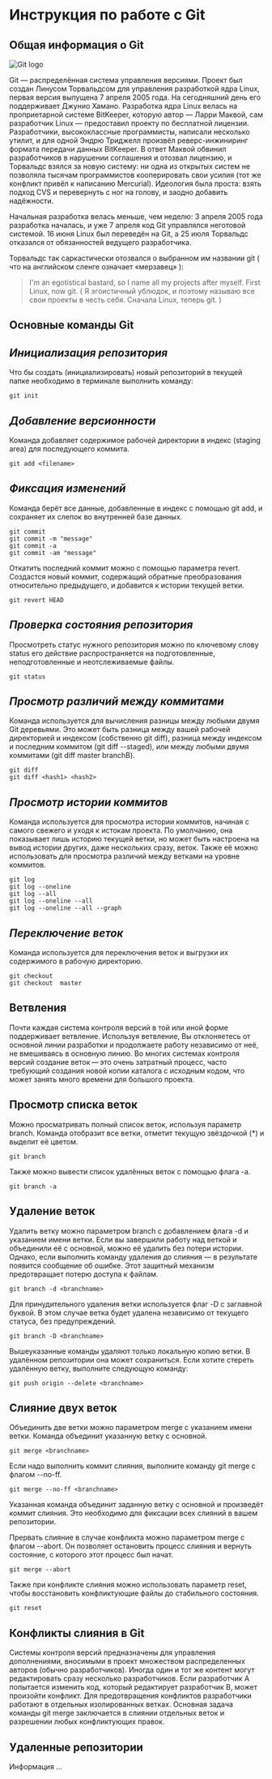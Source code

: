 # **Инструкция по работе с Git** 
## **Общая информация о Git** 

![Git logo](git_logo.png)

Git — распределённая система управления версиями. 
Проект был создан Линусом Торвальдсом для управления разработкой ядра Linux, 
первая версия выпущена 7 апреля 2005 года. На сегодняшний день его поддерживает 
Джунио Хамано.
Разработка ядра Linux велась на проприетарной системе BitKeeper, которую 
автор — Ларри Маквой, сам разработчик Linux — предоставил проекту по бесплатной 
лицензии. Разработчики, высококлассные программисты, написали несколько утилит, 
и для одной Эндрю Триджелл произвёл реверс-инжиниринг формата передачи данных 
BitKeeper. В ответ Маквой обвинил разработчиков в нарушении соглашения и отозвал
лицензию, и Торвальдс взялся за новую систему: ни одна из открытых систем не 
позволяла тысячам программистов кооперировать свои усилия (тот же конфликт 
привёл к написанию Mercurial). Идеология была проста: взять подход CVS и 
перевернуть с ног на голову, и заодно добавить надёжности.

Начальная разработка велась меньше, чем неделю: 3 апреля 2005 года разработка 
началась, и уже 7 апреля код Git управлялся неготовой системой. 16 июня Linux 
был переведён на Git, а 25 июля Торвальдс отказался от обязанностей ведущего 
разработчика.

Торвальдс так саркастически отозвался о выбранном им названии git ( что на 
английском сленге означает «мерзавец» ):

>I'm an egotistical bastard, so I name all my projects after myself. First 
Linux, now git. ( Я эгоистичный ублюдок, и поэтому называю все свои проекты в 
честь себя. Сначала Linux, теперь git. )

## **Основные команды Git** 

## *Инициализация репозитория*

Что бы создать (инициализировать) новый репозиторий в текущей папке необходимо
в терминале выполнить команду:

    git init 

## *Добавление версионности*
Команда добавляет содержимое рабочей директории в индекс (staging area) 
для последующего коммита.

    git add <filename>

## *Фиксация изменений*
Команда берёт все данные, добавленные в индекс с помощью git add, и сохраняет 
их слепок во внутренней базе данных.

    git commit
    git commit -m "message"
    git commit -a
    git commit -am "message"

Откатить последний коммит можно с помощью параметра revert. Создастся новый 
коммит, содержащий обратные преобразования относительно предыдущего, и 
добавится к истории текущей ветки.

    git revert HEAD

## *Проверка состояния репозитория*
Просмотреть статус нужного репозитория можно по ключевому слову status его 
действие распространяется на подготовленные, неподготовленные и неотслеживаемые 
файлы.

    git status

## *Просмотр различий между коммитами*
Команда используется для вычисления разницы между любыми двумя Git деревьями. 
Это может быть разница между вашей рабочей директорией и индексом 
(собственно git diff), разница между индексом и последним коммитом 
(git diff --staged), или между любыми двумя коммитами (git diff master branchB).

    git diff
    git diff <hash1> <hash2>

## *Просмотр истории коммитов*
Команда используется для просмотра истории коммитов, начиная с самого свежего и 
уходя к истокам проекта. По умолчанию, она показывает лишь историю текущей 
ветки, но может быть настроена на вывод истории других, даже нескольких сразу, 
веток. Также её можно использовать для просмотра различий между ветками 
на уровне коммитов.

    git log
    git log --oneline
    git log --all
    git log --oneline --all
    git log --oneline --all --graph

## *Переключение веток*
Команда используется для переключения веток и выгрузки их содержимого в 
рабочую директорию.

    git checkout
    git checkout  master 

## **Ветвления** 
Почти каждая система контроля версий в той или иной форме поддерживает 
ветвление. Используя ветвление, Вы отклоняетесь от основной линии разработки 
и продолжаете работу независимо от неё, не вмешиваясь в основную линию. 
Во многих системах контроля версий создание веток — это очень затратный 
процесс, часто требующий создания новой копии каталога с исходным кодом, 
что может занять много времени для большого проекта. 

## **Просмотр списка веток** 

Можно просматривать полный список веток, используя параметр branch. Команда 
отобразит все ветки, отметит текущую звёздочкой (*) и выделит её цветом.

    git branch

Также можно вывести список удалённых веток с помощью флага -a.

    git branch -a

## **Удаление веток**
Удалить ветку можно параметром branch с добавлением флага -d и указанием имени 
ветки. Если вы завершили работу над веткой и объединили её с основной, можно 
её удалить без потери истории. Однако, если выполнить команду удаления до 
слияния — в результате появится сообщение об ошибке. Этот защитный механизм 
предотвращает потерю доступа к файлам.

    git branch -d <branchname>

Для принудительного удаления ветки используется флаг -D с заглавной буквой. 
В этом случае ветка будет удалена независимо от текущего статуса, 
без предупреждений.

    git branch -D <branchname>

Вышеуказанные команды удаляют только локальную копию ветки. В удалённом 
репозитории она может сохраниться. Если хотите стереть удалённую ветку, 
выполните следующую команду:

    git push origin --delete <branchname>

## **Слияние двух веток**
Объединить две ветки можно параметром merge с указанием имени ветки. 
Команда объединит указанную ветку с основной.

    git merge <branchname>

Если надо выполнить коммит слияния, выполните команду git merge с флагом --no-ff.

    git merge --no-ff <branchname>

Указанная команда объединит заданную ветку с основной и произведёт коммит 
слияния. Это необходимо для фиксации всех слияний в вашем репозитории.

Прервать слияние в случае конфликта можно параметром merge с флагом --abort. 
Он позволяет остановить процесс слияния и вернуть состояние, с которого этот 
процесс был начат.

    git merge --abort

Также при конфликте слияния можно использовать параметр reset, чтобы 
восстановить конфликтующие файлы до стабильного состояния.

    git reset

## **Конфликты слияния в Git**
Системы контроля версий предназначены для управления дополнениями, вносимыми в 
проект множеством распределенных авторов (обычно разработчиков). Иногда один и 
тот же контент могут редактировать сразу несколько разработчиков. Если 
разработчик A попытается изменить код, который редактирует разработчик B, может 
произойти конфликт. Для предотвращения конфликтов разработчики работают в 
отдельных изолированных ветках. Основная задача команды git merge заключается 
в слиянии отдельных веток и разрешении любых конфликтующих правок.

## **Удаленные репозитории**
Информация ...
